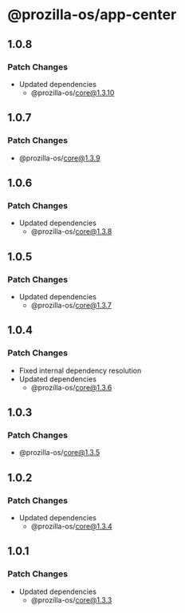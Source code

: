 # @prozilla-os/app-center

## 1.0.8

### Patch Changes

- Updated dependencies
  - @prozilla-os/core@1.3.10

## 1.0.7

### Patch Changes

- @prozilla-os/core@1.3.9

## 1.0.6

### Patch Changes

- Updated dependencies
  - @prozilla-os/core@1.3.8

## 1.0.5

### Patch Changes

- Updated dependencies
  - @prozilla-os/core@1.3.7

## 1.0.4

### Patch Changes

- Fixed internal dependency resolution
- Updated dependencies
  - @prozilla-os/core@1.3.6

## 1.0.3

### Patch Changes

- @prozilla-os/core@1.3.5

## 1.0.2

### Patch Changes

- Updated dependencies
  - @prozilla-os/core@1.3.4

## 1.0.1

### Patch Changes

- Updated dependencies
  - @prozilla-os/core@1.3.3
